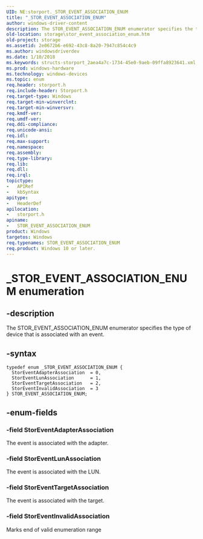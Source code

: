 ```yaml
---
UID: NE:storport._STOR_EVENT_ASSOCIATION_ENUM
title: "_STOR_EVENT_ASSOCIATION_ENUM"
author: windows-driver-content
description: The STOR_EVENT_ASSOCIATION_ENUM enumerator specifies the type of device that is associated with an event.
old-location: storage\stor_event_association_enum.htm
old-project: storage
ms.assetid: 2e0672b6-e692-43c8-8a20-7947c854c4c9
ms.author: windowsdriverdev
ms.date: 1/10/2018
ms.keywords: structs-storport_2aea4a7c-1734-45e0-9aeb-09ffa8923641.xml, storport/StorEventAdapterAssociation, storport/STOR_EVENT_ASSOCIATION_ENUM, storport/StorEventInvalidAssociation, StorEventTargetAssociation, STOR_EVENT_ASSOCIATION_ENUM, StorEventAdapterAssociation, storport/StorEventLunAssociation, StorEventInvalidAssociation, _STOR_EVENT_ASSOCIATION_ENUM, StorEventLunAssociation, storport/StorEventTargetAssociation, storage.stor_event_association_enum, STOR_EVENT_ASSOCIATION_ENUM enumeration [Storage Devices]
ms.prod: windows-hardware
ms.technology: windows-devices
ms.topic: enum
req.header: storport.h
req.include-header: Storport.h
req.target-type: Windows
req.target-min-winverclnt: 
req.target-min-winversvr: 
req.kmdf-ver: 
req.umdf-ver: 
req.ddi-compliance: 
req.unicode-ansi: 
req.idl: 
req.max-support: 
req.namespace: 
req.assembly: 
req.type-library: 
req.lib: 
req.dll: 
req.irql: 
topictype:
-	APIRef
-	kbSyntax
apitype:
-	HeaderDef
apilocation:
-	storport.h
apiname:
-	STOR_EVENT_ASSOCIATION_ENUM
product: Windows
targetos: Windows
req.typenames: STOR_EVENT_ASSOCIATION_ENUM
req.product: Windows 10 or later.
---
```


# _STOR_EVENT_ASSOCIATION_ENUM enumeration


## -description


The STOR_EVENT_ASSOCIATION_ENUM enumerator specifies the type of device that is associated with an event.


## -syntax


````
typedef enum _STOR_EVENT_ASSOCIATION_ENUM { 
  StorEventAdapterAssociation  = 0,
  StorEventLunAssociation      = 1,
  StorEventTargetAssociation   = 2,
  StorEventInvalidAssociation  = 3
} STOR_EVENT_ASSOCIATION_ENUM;
````


## -enum-fields




### -field StorEventAdapterAssociation

The event is associated with the adapter.


### -field StorEventLunAssociation

The event is associated with the LUN.


### -field StorEventTargetAssociation

The event is associated with the target.


### -field StorEventInvalidAssociation

Marks end of valid enumeration range

